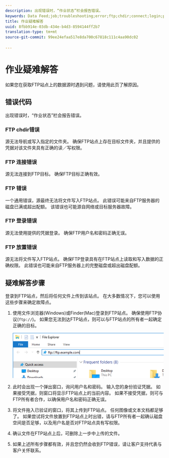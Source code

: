 ```yaml
---
description: 出现错误时，“作业状态”栏会报告错误。
keywords: Data Feed;job;troubleshooting;error;ftp;chdir;connect;login;put
title: 作业疑难解答
uuid: 8fbb914e-03db-434e-b4d3-8594144ff2b7
translation-type: tm+mt
source-git-commit: 99ee24efaa517e8da700c67818c111c4aa90dc02

---
```



# 作业疑难解答

如果您在获取FTP站点上的数据源时遇到问题，请使用此页了解原因。

## 错误代码

出现错误时，“作业状态”栏会报告错误。

### FTP chdir错误

源无法导航或写入指定的文件夹。 确保FTP站点上存在目标文件夹，并且提供的凭据对该文件夹具有正确的读／写权限。

### FTP 连接错误

源无法连接到FTP目标。 确保FTP目标正确有效。

### FTP 错误

一个通用错误，源最终无法将文件写入FTP站点。 此错误可能来自FTP服务器的磁盘已满或超出配额。 该错误也可能源自网络或目标服务器故障。

### FTP 登录错误

源无法使用提供的凭据登录。 确保FTP用户名和密码正确无误。

### FTP 放置错误

源无法将文件写入FTP站点。 确保FTP登录具有在FTP站点上读取和写入数据的正确权限。 此错误也可能来自FTP服务器上的完整磁盘或超出磁盘配额。

## 疑难解答步骤

登录到FTP站点，然后将任何文件上传到该站点。 在大多数情况下，您可以使用这些步骤来确定故障点。

1. 使用文件浏览器(Windows)或Finder(Mac)登录到FTP站点。 确保使用FTP协议(`ftp://`)。 如果您无法到达FTP站点，则可以与FTP站点的所有者一起确定正确的目标。

   ![文件浏览器](assets/file_explorer.png)

2. 此时会出现一个弹出窗口，询问用户名和密码。 输入您的身份验证凭据。 如果接受凭据，则窗口将显示FTP站点上的当前内容。 如果不接受凭据，则可与FTP所有者合作，以确保用户名和密码正确无误。
3. 将文件拖入已验证的窗口，将其上传到FTP站点。 任何图像或文本文档都足够了。 如果尝试将文件放置到FTP站点上时出错，请与FTP所有者一起确认磁盘空间是否足够，以及用户名是否对FTP站点具有写权限。
4. 确认文件在FTP站点上后，可删除上一步中上传的文件。
5. 如果上述所有步骤都有效，并且您仍然会收到FTP错误，请让客户支持代表与客户关怀联系。
